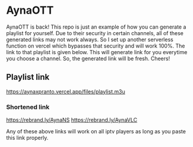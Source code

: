 # AynaOTT
AynaOTT is back!
This repo is just an example of how you can generate a playlist for yourself. Due to their security in certain channels, all of these generated links may not work always. So I set up another serverless function on vercel which bypasses that security and will work 100%. The link to that playlist is given below. This will generate link for you everytime you choose a channel. So, the generated link will be fresh.
Cheers!

## Playlist link
https://aynaxpranto.vercel.app/files/playlist.m3u

### Shortened link
https://rebrand.ly/AynaNS
https://rebrand.ly/AynaVLC

Any of these above links will work on all iptv players as long as you paste this link properly.
